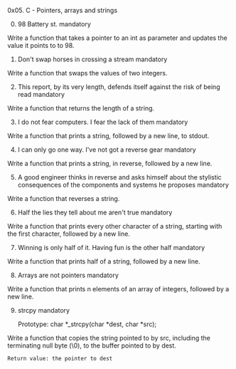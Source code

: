 0x05. C - Pointers, arrays and strings


0. 98 Battery st.
mandatory

Write a function that takes a pointer to an int as parameter and updates the value it points to to 98.

1. Don't swap horses in crossing a stream
mandatory

Write a function that swaps the values of two integers.

2. This report, by its very length, defends itself against the risk of being read
mandatory

Write a function that returns the length of a string.

3. I do not fear computers. I fear the lack of them
mandatory

Write a function that prints a string, followed by a new line, to stdout.

4. I can only go one way. I've not got a reverse gear
mandatory

Write a function that prints a string, in reverse, followed by a new line.

5. A good engineer thinks in reverse and asks himself about the stylistic consequences of the components and systems he proposes
mandatory

Write a function that reverses a string. 

6. Half the lies they tell about me aren't true
mandatory

Write a function that prints every other character of a string, starting with the first character, followed by a new line.

7. Winning is only half of it. Having fun is the other half
mandatory

Write a function that prints half of a string, followed by a new line.

8. Arrays are not pointers
mandatory

Write a function that prints n elements of an array of integers, followed by a new line.

9. strcpy
mandatory

    Prototype: char *_strcpy(char *dest, char *src);

Write a function that copies the string pointed to by src, including the terminating null byte (\0), to the buffer pointed to by dest.

    Return value: the pointer to dest

